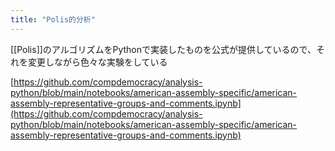 ```yaml
---
title: "Polis的分析"
---
```


[[Polis]]のアルゴリズムをPythonで実装したものを公式が提供しているので、それを変更しながら色々な実験をしている

[https://github.com/compdemocracy/analysis-python/blob/main/notebooks/american-assembly-specific/american-assembly-representative-groups-and-comments.ipynb](https://github.com/compdemocracy/analysis-python/blob/main/notebooks/american-assembly-specific/american-assembly-representative-groups-and-comments.ipynb)

